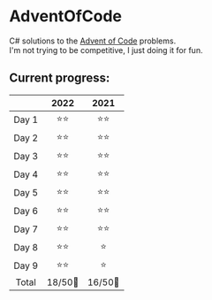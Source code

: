 # AdventOfCode

C# solutions to the [Advent of Code](https://adventofcode.com) problems.  
I'm not trying to be competitive, I just doing it for fun.

## Current progress:

||2022|2021|
|:---:|:---:|:---:|
|Day 1|⭐⭐|⭐⭐|
|Day 2|⭐⭐|⭐⭐|
|Day 3|⭐⭐|⭐⭐|
|Day 4|⭐⭐|⭐⭐|
|Day 5|⭐⭐|⭐⭐|
|Day 6|⭐⭐|⭐⭐|
|Day 7|⭐⭐|⭐⭐|
|Day 8|⭐⭐|⭐|
|Day 9|⭐⭐|⭐|
|Total|18/50🌟|16/50🌟|
